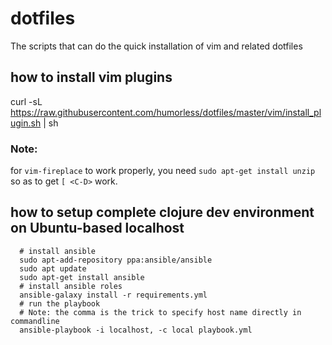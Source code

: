 # dotfiles
The scripts that can do the quick installation of vim and related dotfiles

## how to install vim plugins
curl -sL https://raw.githubusercontent.com/humorless/dotfiles/master/vim/install_plugin.sh | sh

### Note:
for `vim-fireplace` to work properly, you need `sudo apt-get install unzip` so as to get `[ <C-D>` work.

## how to setup complete clojure dev environment on Ubuntu-based localhost
```
  # install ansible
  sudo apt-add-repository ppa:ansible/ansible
  sudo apt update
  sudo apt-get install ansible
  # install ansible roles
  ansible-galaxy install -r requirements.yml
  # run the playbook
  # Note: the comma is the trick to specify host name directly in commandline
  ansible-playbook -i localhost, -c local playbook.yml
```
